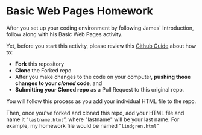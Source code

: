 # Basic Web Pages Homework

After you set up your coding environment by following James' Introduction, follow along with his Basic Web Pages activity.

Yet, before you start this activity, please review this [Github Guide](https://guides.github.com/activities/forking/) about how to: 

- **Fork** this repository
- **Clone** the Forked repo
- After you make changes to the code on your computer, **pushing those changes to your *cloned* code**, and 
- **Submitting your Cloned repo** as a Pull Request to this original repo. 

You will follow this process as you add your individual HTML file to the repo.

Then, once you've forked and cloned this repo, add your HTML file and name it “```lastname.html```”, where "lastname" will be your last name. For example, my homework file would be named "```lindgren.html```"
